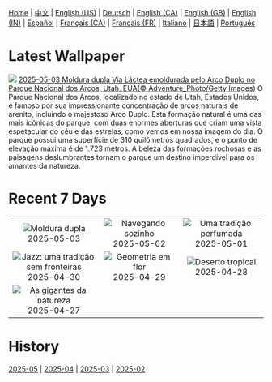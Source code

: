 [Home](../README.md) | [中文](zh-CN.md) | [English (US)](en-US.md) | [Deutsch](de-DE.md) | [English (CA)](en-CA.md) | [English (GB)](en-GB.md) | [English (IN)](en-IN.md) | [Español](es-ES.md) | [Français (CA)](fr-CA.md) | [Français (FR)](fr-FR.md) | [Italiano](it-IT.md) | [日本語](ja-JP.md) | [Português](pt-BR.md)

# Latest Wallpaper
![](https://www.bing.com/th?id=OHR.ArchesGalaxy_PT-BR5466273548_UHD.jpg)
[2025-05-03 Moldura dupla Via Láctea emoldurada pelo Arco Duplo no Parque Nacional dos Arcos, Utah, EUA(© Adventure_Photo/Getty Images)](https://www.bing.com/th?id=OHR.ArchesGalaxy_PT-BR5466273548_UHD.jpg)
O Parque Nacional dos Arcos, localizado no estado de Utah, Estados Unidos, é famoso por sua impressionante concentração de arcos naturais de arenito, incluindo o majestoso Arco Duplo. Esta formação natural é uma das mais icônicas do parque, com duas enormes aberturas que criam uma vista espetacular do céu e das estrelas, como vemos em nossa imagem do dia. O parque possui uma superfície de 310 quilômetros quadrados, e o ponto de elevação máxima é de 1.723 metros. A beleza das formações rochosas e as paisagens deslumbrantes tornam o parque um destino imperdível para os amantes da natureza.

# Recent 7 Days
|  |  |  |
|:---:|:---:|:---:|
| ![](https://www.bing.com/th?id=OHR.ArchesGalaxy_PT-BR5466273548_400x240.jpg "Moldura dupla") 2025-05-03 | ![](https://www.bing.com/th?id=OHR.BrazilHeron_PT-BR4897621554_400x240.jpg "Navegando sozinho") 2025-05-02 | ![](https://www.bing.com/th?id=OHR.PinkPlumeria_PT-BR2515554490_400x240.jpg "Uma tradição perfumada") 2025-05-01 |
| ![](https://www.bing.com/th?id=OHR.ColtraneBand_PT-BR2612003019_400x240.jpg "Jazz: uma tradição sem fronteiras") 2025-04-30 | ![](https://www.bing.com/th?id=OHR.GardensVillandry_PT-BR2651560431_400x240.jpg "Geometria em flor") 2025-04-29 | ![](https://www.bing.com/th?id=OHR.DunasMaranhenses_PT-BR7731502605_400x240.jpg "Deserto tropical") 2025-04-28 |
| ![](https://www.bing.com/th?id=OHR.RedwoodGrove_PT-BR8053391438_400x240.jpg "As gigantes da natureza") 2025-04-27 |  |  |

# History
[2025-05](../archives/wallpaper/pt-BR/w_2025_05.md) | [2025-04](../archives/wallpaper/pt-BR/w_2025_04.md) | [2025-03](../archives/wallpaper/pt-BR/w_2025_03.md) | [2025-02](../archives/wallpaper/pt-BR/w_2025_02.md)
